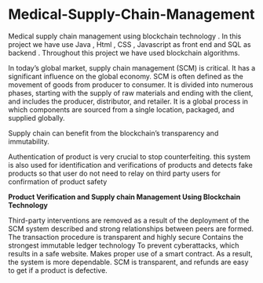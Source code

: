 # Medical-Supply-Chain-Management

Medical supply chain management using blockchain technology . In this project we have use Java , Html , CSS , Javascript as front end and SQL as backend . Throughout this project we have used blockchain algorithms.

In today’s global market, supply chain management (SCM) is critical. It has a significant influence on the global economy. SCM is often defined as the movement of goods from producer to consumer. It is divided into numerous phases, starting with the supply of raw materials and ending with the client, and includes the producer, distributor, and retailer. It is a global process in which components are sourced from a single location, packaged, and supplied globally.

Supply chain can benefit from the blockchain’s transparency and immutability.

Authentication of product is very crucial  to stop counterfeiting. this system is also used for identification and verifications of products  and detects fake products  so that user do not need to relay on third party users for confirmation of product safety 


**Product Verification and Supply chain Management Using Blockchain Technology**

Third-party interventions are removed as a result of the deployment of the SCM system described and strong relationships between peers are formed.
The transaction procedure is transparent and highly secure
Contains the strongest immutable ledger technology
To prevent cyberattacks, which results in a safe website. Makes proper use of a smart contract. As a result, the system is more dependable.
SCM is transparent, and refunds are easy to get if a product is defective.

